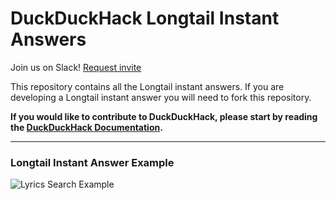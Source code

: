 # DuckDuckHack Longtail Instant Answers

Join us on Slack! [Request invite](mailto:QuackSlack@duckduckgo.com?subject=AddMe)

This repository contains all the Longtail instant answers. If you are developing a Longtail instant answer you will need to fork this repository.

**If you would like to contribute to DuckDuckHack, please start by reading the [DuckDuckHack Documentation](https://dukgo.com/duckduckhack/ddh-intro).**

------

### Longtail Instant Answer Example

![Lyrics Search Example](https://raw.githubusercontent.com/duckduckgo/duckduckgo-documentation/master/duckduckhack/assets/longtail_readme_example.png)
